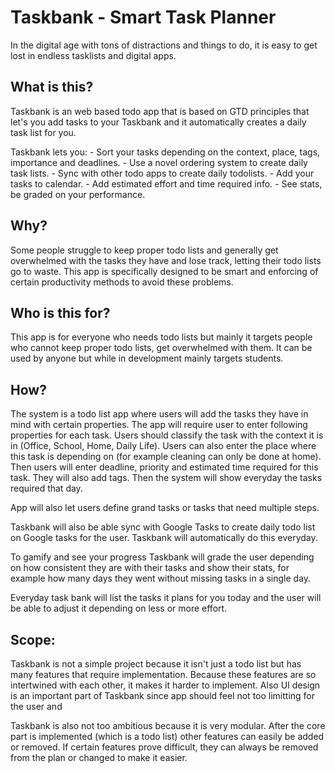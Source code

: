 # Taskbank - Smart Task Planner

In the digital age with tons of distractions and things to do, it is easy to get lost in endless tasklists and digital apps.

## What is this?
Taskbank is an web based todo app that is based on GTD principles that let's you add tasks to your Taskbank and it automatically creates a daily task list for you.

Taskbank lets you:
    - Sort your tasks depending on the context, place, tags, importance and deadlines.
    - Use a novel ordering system to create daily task lists.
    - Sync with other todo apps to create daily todolists.
    - Add your tasks to calendar.
    - Add estimated effort and time required info.
    - See stats, be graded on your performance.
	
## Why?

Some people struggle to keep proper todo lists and generally get overwhelmed with the tasks they have and lose track, letting their todo lists go to waste. This app is specifically designed to be smart and enforcing of certain productivity methods to avoid these problems.
	
## Who is this for?

This app is for everyone who needs todo lists but mainly it targets people who cannot keep proper todo lists, get overwhelmed with them. It can be used by anyone but while in development mainly targets students.

## How?

The system is a todo list app where users will add the tasks they have in mind with certain properties. The app will require user to enter following properties for each task. Users should classify the task with the context it is in (Office, School, Home, Daily Life). Users can also enter the place where this task is depending on (for example cleaning can only be done at home). Then users will enter deadline, priority and estimated time required for this task. They will also add tags. Then the system will show everyday the tasks required that day.

App will also let users define grand tasks or tasks that need multiple steps.

Taskbank will also be able sync with Google Tasks to create daily todo list on Google tasks for the user. Taskbank will automatically do this everyday.

To gamify and see your progress Taskbank will grade the user depending on how consistent they are with their tasks and show their stats, for example how many days they went without missing tasks in a single day.

Everyday task bank will list the tasks it plans for you today and the user will be able to adjust it depending on less or more effort.

## Scope:

Taskbank is not a simple project because it isn't just a todo list but has many features that require implementation. Because these features are so intertwined with each other, it makes it harder to implement. Also UI design is an important part of Taskbank since app should feel not too limitting for the user and

Taskbank is also not too ambitious because it is very modular. After the core part is implemented (which is a todo list) other features can easily be added or removed. If certain features prove difficult, they can always be removed from the plan or changed to make it easier.